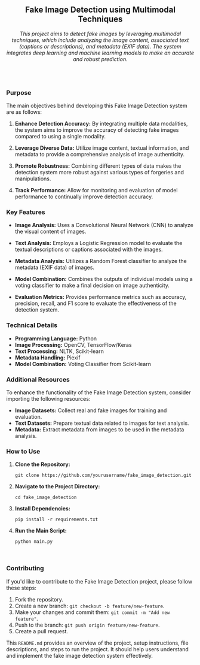 <h2 align="center">Fake Image Detection using Multimodal Techniques</h2>

<p align="center">
  <em>This project aims to detect fake images by leveraging multimodal techniques, which include analyzing the image content, associated text (captions or descriptions), and metadata (EXIF data). The system integrates deep learning and machine learning models to make an accurate and robust prediction.</em>
</p><br><br>

### Purpose

The main objectives behind developing this Fake Image Detection system are as follows:

1. **Enhance Detection Accuracy:** By integrating multiple data modalities, the system aims to improve the accuracy of detecting fake images compared to using a single modality.

2. **Leverage Diverse Data:** Utilize image content, textual information, and metadata to provide a comprehensive analysis of image authenticity.

3. **Promote Robustness:** Combining different types of data makes the detection system more robust against various types of forgeries and manipulations.

4. **Track Performance:** Allow for monitoring and evaluation of model performance to continually improve detection accuracy.<br>

### Key Features

- **Image Analysis:** Uses a Convolutional Neural Network (CNN) to analyze the visual content of images.

- **Text Analysis:** Employs a Logistic Regression model to evaluate the textual descriptions or captions associated with the images.

- **Metadata Analysis:** Utilizes a Random Forest classifier to analyze the metadata (EXIF data) of images.

- **Model Combination:** Combines the outputs of individual models using a voting classifier to make a final decision on image authenticity.

- **Evaluation Metrics:** Provides performance metrics such as accuracy, precision, recall, and F1 score to evaluate the effectiveness of the detection system.<br>

### Technical Details

- **Programming Language:** Python
- **Image Processing:** OpenCV, TensorFlow/Keras
- **Text Processing:** NLTK, Scikit-learn
- **Metadata Handling:** Piexif
- **Model Combination:** Voting Classifier from Scikit-learn<br>

### Additional Resources

To enhance the functionality of the Fake Image Detection system, consider importing the following resources:

- **Image Datasets:** Collect real and fake images for training and evaluation.
- **Text Datasets:** Prepare textual data related to images for text analysis.
- **Metadata:** Extract metadata from images to be used in the metadata analysis.

### How to Use

1. **Clone the Repository:**
   
   ```
   git clone https://github.com/yourusername/fake_image_detection.git
   ```

2. **Navigate to the Project Directory:**
   
   ```
   cd fake_image_detection
   ```

3. **Install Dependencies:**
   
   ```
   pip install -r requirements.txt
   ```

4. **Run the Main Script:**
   
   ```
   python main.py
   ```
   <br>

### Contributing

If you'd like to contribute to the Fake Image Detection project, please follow these steps:

1. Fork the repository.
2. Create a new branch: `git checkout -b feature/new-feature`.
3. Make your changes and commit them: `git commit -m "Add new feature"`.
4. Push to the branch: `git push origin feature/new-feature`.
5. Create a pull request.


This `README.md` provides an overview of the project, setup instructions, file descriptions, and steps to run the project. It should help users understand and implement the fake image detection system effectively.
